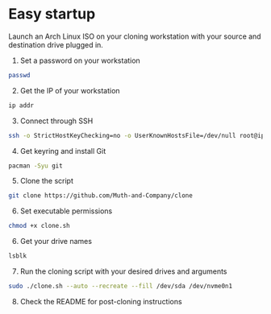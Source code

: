 # Easy startup

Launch an Arch Linux ISO on your cloning workstation with your source and destination drive plugged in.
1) Set a password on your workstation
```bash
passwd
```

2) Get the IP of your workstation
```bash
ip addr
```

3) Connect through SSH
```bash
ssh -o StrictHostKeyChecking=no -o UserKnownHostsFile=/dev/null root@ip.address.of.target
```

4) Get keyring and install Git
```bash
pacman -Syu git
```

5) Clone the script
``` bash
git clone https://github.com/Muth-and-Company/clone
```

6) Set executable permissions
```bash
chmod +x clone.sh
```

6) Get your drive names
```bash
lsblk
```

7) Run the cloning script with your desired drives and arguments
```bash
sudo ./clone.sh --auto --recreate --fill /dev/sda /dev/nvme0n1
```

8) Check the README for post-cloning instructions